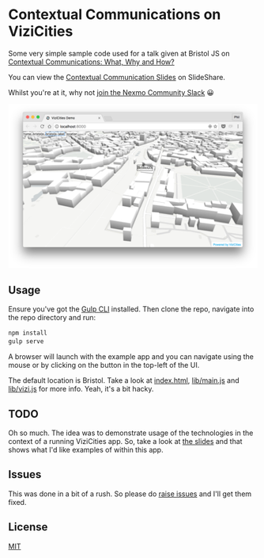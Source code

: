 # Contextual Communications on ViziCities

Some very simple sample code used for a talk given at Bristol JS on [Contextual Communications: What, Why and How?](https://www.meetup.com/BristolJS/events/230514129/)

You can view the [Contextual Communication Slides](http://www.slideshare.net/leggetter/contextual-communications-what-why-and-how-bristol-js) on SlideShare.

Whilst you're at it, why not [join the Nexmo Community Slack](https://bit.ly/nexmo-slack) 😀

![ViziCities showing the Just Eat Offices, where Bristol JS is often held](just-eat-bristol-js.png)

## Usage

Ensure you've got the [Gulp CLI](https://github.com/gulpjs/gulp-cli) installed. Then clone the repo, navigate into the repo directory and run:

```bash
npm install
gulp serve
```

A browser will launch with the example app and you can navigate using the mouse or by clicking on the button in the top-left of the UI.

The default location is Bristol. Take a look at [index.html](index.html), [lib/main.js](lib/main.js) and [lib/vizi.js](lib/vizi.js) for more info. Yeah, it's a bit hacky.

## TODO

Oh so much. The idea was to demonstrate usage of the technologies in the context of a running ViziCities app. So, take a look at [the slides](http://www.slideshare.net/leggetter/contextual-communications-what-why-and-how-bristol-js) and that shows what I'd like examples of within this app.

## Issues

This was done in a bit of a rush. So please do [raise issues](issues/) and I'll get them fixed.

## License

[MIT](LICENSE.txt)
